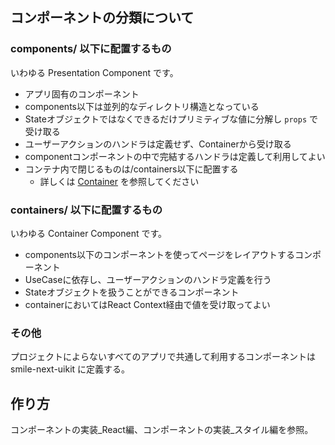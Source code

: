## コンポーネントの分類について

### components/ 以下に配置するもの

いわゆる Presentation Component です。

- アプリ固有のコンポーネント
- components以下は並列的なディレクトリ構造となっている
- Stateオブジェクトではなくできるだけプリミティブな値に分解し `props` で受け取る
- ユーザーアクションのハンドラは定義せず、Containerから受け取る
- componentコンポーネントの中で完結するハンドラは定義して利用してよい
- コンテナ内で閉じるものは/containers以下に配置する
    - 詳しくは [Container](./container.md) を参照してください

### containers/ 以下に配置するもの

いわゆる Container Component です。

- components以下のコンポーネントを使ってページをレイアウトするコンポーネント
- UseCaseに依存し、ユーザーアクションのハンドラ定義を行う
- Stateオブジェクトを扱うことができるコンポーネント
- containerにおいてはReact Context経由で値を受け取ってよい

### その他

プロジェクトによらないすべてのアプリで共通して利用するコンポーネントは smile-next-uikit に定義する。

## 作り方

コンポーネントの実装_React編、コンポーネントの実装_スタイル編を参照。

